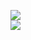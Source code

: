 ![](https://github-readme-stats.vercel.app/api/top-langs/?username=quangdang46&theme=dark&hide_border=true&include_all_commits=true&count_private=false&layout=compact)</br>
[![](https://visitcount.itsvg.in/api?id=quangdang46&icon=0&color=0)](https://visitcount.itsvg.in)
